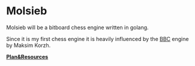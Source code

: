 # Molsieb

Molsieb will be a bitboard chess engine written in golang.

Since it is my first chess engine it is heavily influenced by the [BBC](https://github.com/maksimKorzh/bbc) engine by Maksim Korzh.


[**Plan&Resources**](Plan&Resources.md)